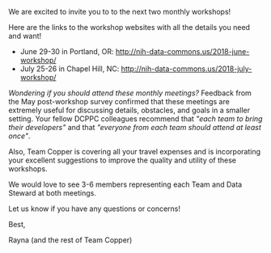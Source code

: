 We are excited to invite you to to the next two monthly workshops! 

Here are the links to the workshop websites with all the details you need and want!
-  June 29-30 in Portland, OR: http://nih-data-commons.us/2018-june-workshop/
-  July 25-26 in Chapel Hill, NC: http://nih-data-commons.us/2018-july-workshop/ 

_Wondering if you should attend these monthly meetings?_ 
Feedback from the May post-workshop survey confirmed that these meetings
are extremely useful for discussing details, obstacles, and goals in a smaller setting. 
Your fellow DCPPC colleagues recommend that 
_"each team to bring their developers"_ and that 
_"everyone from each team should attend at least once"_. 

Also, Team Copper is covering all your travel expenses and 
is incorporating your excellent suggestions to improve the quality and utility of these workshops. 

We would love to see 3-6 members representing each Team and Data Steward at both meetings.

Let us know if you have any questions or concerns!

Best,

Rayna (and the rest of Team Copper)

